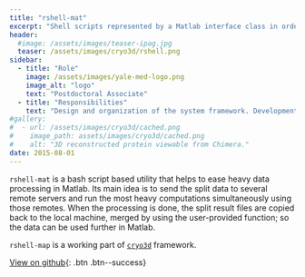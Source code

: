 ```yaml
---
title: "rshell-mat"
excerpt: "Shell scripts represented by a Matlab interface class in order to imitate Matlab distributor."
header:
  #image: /assets/images/teaser-ipag.jpg
  teaser: /assets/images/cryo3d/rshell.png
sidebar:
  - title: "Role"
    image: /assets/images/yale-med-logo.png
    image_alt: "logo"
    text: "Postdoctoral Associate"
  - title: "Responsibilities"
    text: "Design and organization of the system framework. Development and addition of new features."
#gallery:
#  - url: /assets/images/cryo3d/cached.png
#    image_path: assets/images/cryo3d/cached.png
#    alt: "3D reconstructed protein viewable from Chimera."
date: 2015-08-01
---
```


`rshell-mat` is a bash script based utility that helps to ease heavy data processing in Matlab. Its main idea is to send the split data to several remote servers and run the most heavy computations simultaneously using those remotes. When the processing is done, the split result files are copied back to the local machine, merged by using the user-provided function; so the data can be used further in Matlab.

`rshell-map` is a working part of [`cryo3d`](https://vicrucann.github.io/minimal-mistakes/portfolio/cryo3d/) framework.

[View on github](https://github.com/vicrucann/rshell-mat){: .btn .btn--success}
